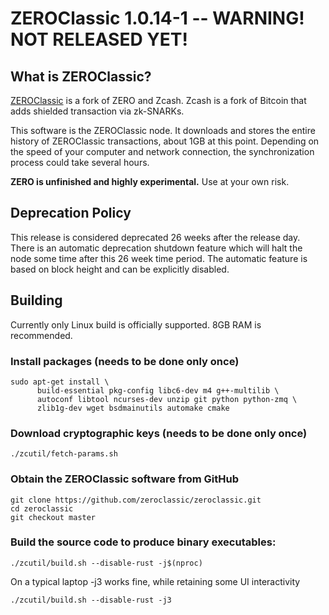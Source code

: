 ZEROClassic 1.0.14-1 -- WARNING! NOT RELEASED YET!
=======

What is ZEROClassic?
--------------

[ZEROClassic](https://github.com/LEAD-Anoy74/ZeroClassic/) is a fork of ZERO and Zcash.
Zcash is a fork of Bitcoin that adds shielded transaction via zk-SNARKs.

This software is the ZEROClassic node. It downloads and stores the entire history of ZEROClassic transactions, about 1GB at this point.
Depending on the speed of your computer and network connection, the synchronization process could take several hours.

**ZERO is unfinished and highly experimental.** Use at your own risk.

Deprecation Policy
------------------
This release is considered deprecated 26 weeks after the release day. There
is an automatic deprecation shutdown feature which will halt the node some
time after this 26 week time period. The automatic feature is based on block
height and can be explicitly disabled.

Building
--------
Currently only Linux build is officially supported.  8GB RAM is recommended.

### Install packages (needs to be done only once)
```
sudo apt-get install \
      build-essential pkg-config libc6-dev m4 g++-multilib \
      autoconf libtool ncurses-dev unzip git python python-zmq \
      zlib1g-dev wget bsdmainutils automake cmake
```

### Download cryptographic keys (needs to be done only once)
```
./zcutil/fetch-params.sh
```

### Obtain the ZEROClassic software from GitHub
```
git clone https://github.com/zeroclassic/zeroclassic.git
cd zeroclassic
git checkout master
```

### Build the source code to produce binary executables:
```
./zcutil/build.sh --disable-rust -j$(nproc)
```
On a typical laptop -j3 works fine, while retaining some UI interactivity
```
./zcutil/build.sh --disable-rust -j3
```

